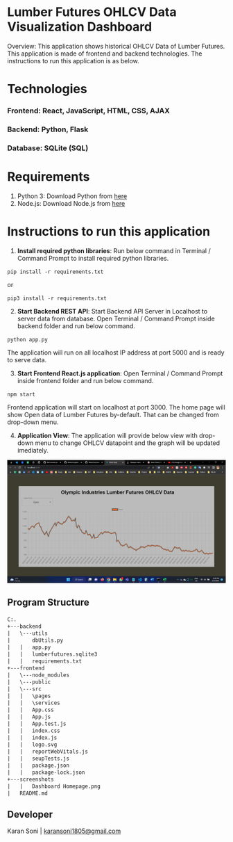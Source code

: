 # Lumber Futures OHLCV Data Visualization Dashboard
Overview: This application shows historical OHLCV Data of Lumber Futures. This application is made of frontend and backend technologies. The instructions to run this application is as below.

# Technologies
### Frontend: React, JavaScript, HTML, CSS, AJAX
### Backend: Python, Flask
### Database: SQLite (SQL)

# Requirements
1) Python 3: Download Python from [here](https://www.python.org/downloads/)
2) Node.js: Download Node.js from [here](https://nodejs.org/en/download/)

# Instructions to run this application
1) **Install required python libraries**: Run below command in Terminal / Command Prompt to install required python libraries.

```
pip install -r requirements.txt
```
or
```
pip3 install -r requirements.txt
```

2) **Start Backend REST API**: Start Backend API Server in Localhost to server data from database. Open Terminal / Command Prompt inside backend folder and run below command.

```
python app.py
```
The application will run on all localhost IP address at port 5000 and is ready to serve data.

3) **Start Frontend React.js application**: Open Terminal / Command Prompt inside frontend folder and run below command.

```
npm start
```

Frontend application will start on localhost at port 3000. The home page will show Open data of Lumber Futures by-default. That can be changed from drop-down menu.

4) **Application View**: The application will provide below view with drop-down menu to change OHLCV datapoint and the graph will be updated imediately.

![Dashboard Homepage](/screenshots/Dashboard%20Homepage.png)

## Program Structure
```
C:.
+---backend
|   \---utils
|       dbUtils.py
|   |   app.py
|   |   lumberfutures.sqlite3
|   |   requirements.txt
+---frontend
|   \---node_modules
|   \---public
|   \---src
|   |   \pages
|   |   \services
|   |   App.css
|   |   App.js
|   |   App.test.js
|   |   index.css
|   |   index.js
|   |   logo.svg
|   |   reportWebVitals.js
|   |   seupTests.js
|   |   package.json
|   |   package-lock.json
+---screenshots
|   |   Dashboard Homepage.png
|   README.md
```

## Developer
Karan Soni | karansoni1805@gmail.com
